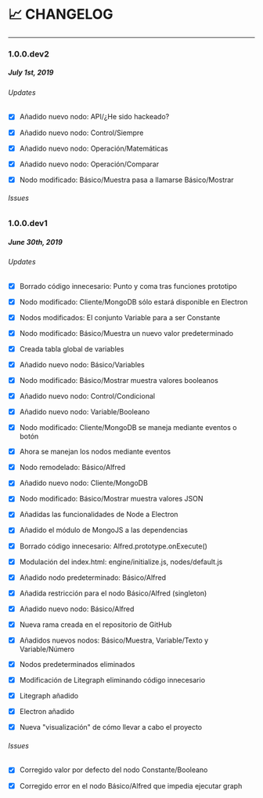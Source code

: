 # :chart_with_upwards_trend: CHANGELOG
---
### 1.0.0.dev2
##### July 1st, 2019

###### Updates
- [x] Añadido nuevo nodo: API/¿He sido hackeado?

- [x] Añadido nuevo nodo: Control/Siempre
- [x] Añadido nuevo nodo: Operación/Matemáticas
- [x] Añadido nuevo nodo: Operación/Comparar
- [x] Nodo modificado: Básico/Muestra pasa a llamarse Básico/Mostrar

###### Issues

### 1.0.0.dev1
##### June 30th, 2019

###### Updates
- [x] Borrado código innecesario: Punto y coma tras funciones prototipo
- [x] Nodo modificado: Cliente/MongoDB sólo estará disponible en Electron
- [x] Nodos modificados: El conjunto Variable para a ser Constante
- [x] Nodo modificado: Básico/Muestra un nuevo valor predeterminado
- [x] Creada tabla global de variables
- [x] Añadido nuevo nodo: Básico/Variables

- [x] Nodo modificado: Básico/Mostrar muestra valores booleanos
- [x] Añadido nuevo nodo: Control/Condicional
- [x] Añadido nuevo nodo: Variable/Booleano
- [x] Nodo modificado: Cliente/MongoDB se maneja mediante eventos o botón
- [x] Ahora se manejan los nodos mediante eventos
- [x] Nodo remodelado: Básico/Alfred

- [x] Añadido nuevo nodo: Cliente/MongoDB
- [x] Nodo modificado: Básico/Mostrar muestra valores JSON
- [x] Añadidas las funcionalidades de Node a Electron
- [x] Añadido el módulo de MongoJS a las dependencias
- [x] Borrado código innecesario: Alfred.prototype.onExecute()

- [x] Modulación del index.html: engine/initialize.js, nodes/default.js
- [x] Añadido nodo predeterminado: Básico/Alfred
- [x] Añadida restricción para el nodo Básico/Alfred (singleton)
- [x] Añadido nuevo nodo: Básico/Alfred

- [x] Nueva rama creada en el repositorio de GitHub
- [x] Añadidos nuevos nodos: Básico/Muestra, Variable/Texto y Variable/Número
- [x] Nodos predeterminados eliminados
- [x] Modificación de Litegraph eliminando código innecesario
- [x] Litegraph añadido
- [x] Electron añadido
- [x] Nueva "visualización" de cómo llevar a cabo el proyecto

###### Issues
- [x] Corregido valor por defecto del nodo Constante/Booleano

- [x] Corregido error en el nodo Básico/Alfred que impedia ejecutar graph